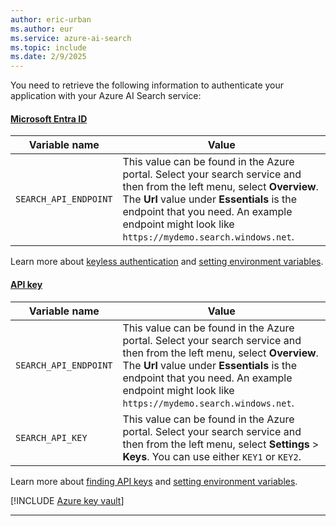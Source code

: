 ```yaml
---
author: eric-urban 
ms.author: eur 
ms.service: azure-ai-search
ms.topic: include
ms.date: 2/9/2025
---
```


You need to retrieve the following information to authenticate your application with your Azure AI Search service:

#### [Microsoft Entra ID](#tab/keyless)

|Variable name | Value |
|--------------------------|-------------|
| `SEARCH_API_ENDPOINT` | This value can be found in the Azure portal. Select your search service and then from the left menu, select **Overview**. The **Url** value under **Essentials** is the endpoint that you need. An example endpoint might look like `https://mydemo.search.windows.net`. |

Learn more about [keyless authentication](/azure/search/keyless-connections) and [setting environment variables](/azure/ai-services/cognitive-services-environment-variables).

#### [API key](#tab/api-key)

|Variable name | Value |
|--------------------------|-------------|
| `SEARCH_API_ENDPOINT` | This value can be found in the Azure portal. Select your search service and then from the left menu, select **Overview**. The **Url** value under **Essentials** is the endpoint that you need. An example endpoint might look like `https://mydemo.search.windows.net`. |
| `SEARCH_API_KEY` | This value can be found in the Azure portal. Select your search service and then from the left menu, select **Settings** > **Keys**. You can use either `KEY1` or `KEY2`.|

Learn more about [finding API keys](/azure/search/search-security-api-keys) and [setting environment variables](/azure/ai-services/cognitive-services-environment-variables).

[!INCLUDE [Azure key vault](~/reusable-content/ce-skilling/azure/includes/ai-services/security/azure-key-vault.md)]

---



